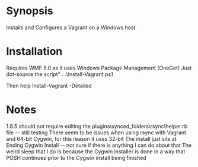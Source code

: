 # Synopsis
Installs and Configures a Vagrant on a Windows host

# Installation
Requires WMF 5.0 as it uses Windows Package Management (OneGet)
Just dot-source the script" . .\Install-Vagrant.ps1

Then help Install-Vagrant -Detailed

# Notes
  1.8.5 should not require editing the plugins\synced_folders\rsync\helper.rb file -- still testing
  There seem to be issues when using rsync with Vagrant and 64-bit Cygwin, for this reason it uses 32-bit
  The install just sits at Ending Cygwin Install -- not sure if there is anything I can do about that
  The weird sleep that I do is because the Cygwin installer is done in a way that POSH continues prior to the Cygwin install being finished
  


